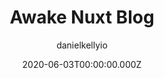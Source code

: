 ---
title: Awake Nuxt Blog
github: https://github.com/danielkellyio/awake-template
author: danielkellyio
demo: https://awake-template.netlify.com/
date: 2020-06-03T00:00:00.000Z
ssg:
  - Nuxtjs
cms:
  - NetlifyCMS
category:
  - Blog
description: >-
  Awake is a Nuxt.js template for generating a beautifully robust static site
  with blog
draft: true
publish_date: '2019-07-02T01:54:14Z'
update_date: '2020-12-11T12:58:57Z'
github_star: 197
github_fork: 126
---